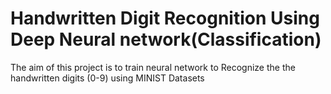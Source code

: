 # Handwritten Digit Recognition Using Deep Neural network(Classification)
The aim of this project is to  train neural network to Recognize the the handwritten digits (0-9)  using MINIST Datasets 

